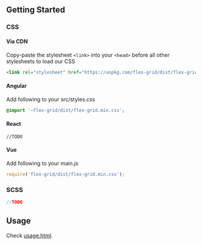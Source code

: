 Getting Started
---------------

### CSS
#### Via CDN

Copy-paste the stylesheet `<link>` into your `<head>` before all other stylesheets to load our CSS

```html
<link rel="stylesheet" href="https://unpkg.com/flex-grid/dist/flex-grid.min.css">
```

#### Angular 
Add following to your src/styles.css

```css
@import '~flex-grid/dist/flex-grid.min.css';
```

#### React
```
//TODO
```

#### Vue
Add following to your main.js
```js
require('flex-grid/dist/flex-grid.min.css');
```
### SCSS
``` js
//TODO
```

Usage
---------------
Check [usage.html](usage.html).

